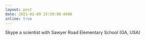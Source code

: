 ```yaml
---
layout: post
date: 2021-02-09 15:59:00-0400
inline: true
---
```


Skype a scientist with Sawyer Road Elementary School (GA, USA)
